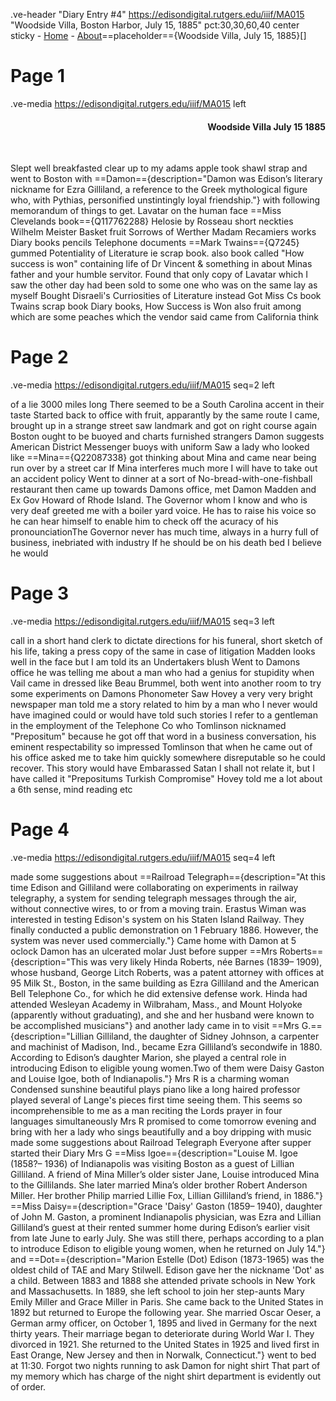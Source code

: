 .ve-header "Diary Entry #4" https://edisondigital.rutgers.edu/iiif/MA015 "Woodside Villa, Boston Harbor, July 15, 1885" pct:30,30,60,40 center sticky
    - [Home](/)
    - [About](/about)==placeholder=={Woodside Villa, July 15, 1885}[]

# Page 1

.ve-media https://edisondigital.rutgers.edu/iiif/MA015 left

<div style="text-align: right"><h4>Woodside Villa July 15 1885</h4><br></div>

Slept well breakfasted clear up to my adams apple took shawl strap and went to Boston with ==Damon=={description="Damon was Edison’s literary nickname for Ezra Gilliland, a reference to the Greek mythological figure who, with Pythias, personified unstintingly loyal friendship."} with following memorandum of things to get. Lavatar on the human face ==Miss Clevelands book=={Q117762288} Helosie by Rosseau short neckties Wilhelm Meister Basket fruit Sorrows of Werther Madam Recamiers works Diary books pencils Telephone documents ==Mark Twains=={Q7245} gummed Potentiality of Literature ie scrap book. also book called "How success is won" containing life of Dr Vincent & something in about Minas father and your humble servitor. Found that only copy of Lavatar which I saw the other day had been sold to some one who was on the same lay as myself Bought Disraeli's Curriosities of Literature instead Got Miss Cs book Twains scrap book Diary books, How Success is Won also fruit among which are some peaches which the vendor said came from California think
    
# Page 2

.ve-media https://edisondigital.rutgers.edu/iiif/MA015 seq=2 left

of a lie 3000 miles long There seemed to be a South Carolina accent in their taste Started back to office with fruit, apparantly by the same route I came, brought up in a strange street saw landmark and got on right course again Boston ought to be buoyed and charts furnished strangers Damon suggests American District Messenger buoys with uniform Saw a lady who looked like ==Mina=={Q22087338} got thinking about Mina and came near being run over by a street car  If Mina interferes much more I will have to take out an accident policy  Went to dinner at a sort of No-bread-with-one-fishball restaurant then came up towards Damons office, met Damon Madden and Ex Gov Howard of Rhode Island. The Governor whom I know and who is very deaf greeted me with a boiler yard voice. He has to raise his voice so he can hear himself to enable him to check off  the acuracy of his pronounciationThe Governor never has much time, always in a hurry full of business, inebriated with industry If he should be on his death bed I believe he would 

# Page 3

.ve-media https://edisondigital.rutgers.edu/iiif/MA015 seq=3 left

call in a short hand clerk to dictate directions for his funeral, short sketch of his life, taking a press copy of the same in case of litigation Madden looks well in the face but I am told its an Undertakers blush Went to Damons office he was telling me about a man who had a genius for stupidity when Vail came in dressed like Beau Brummel, both went into another room to try some experiments on Damons Phonometer Saw Hovey a very very bright newspaper man told me a story related to him by a man who I never would have imagined could or would have told such stories I refer to a gentleman in the employment of the Telephone Co who Tomlinson nicknamed "Prepositum" because he got off that word in a business conversation, his eminent respectability so impressed Tomlinson that when he came out of his office asked me to take him quickly somewhere disreputable so he could recover. This story would have Embarassed Satan  I shall not relate it, but I have called it "Prepositums Turkish Compromise" Hovey told me a lot about a 6th sense, mind reading etc 

# Page 4

.ve-media https://edisondigital.rutgers.edu/iiif/MA015 seq=4 left

made some suggestions about ==Railroad Telegraph=={description="At this time Edison and Gilliland were collaborating on experiments in railway telegraphy, a system for sending telegraph messages through the air, without connective wires, to or from a moving train. Erastus Wiman was interested in testing Edison&#39;s system on his Staten Island Railway. They finally conducted a public demonstration on 1 February 1886. However, the system was never used commercially."} Came home with Damon at 5 oclock Damon has an ulcerated molar Just before supper ==Mrs Roberts=={description="This was very likely Hinda Roberts, née Barnes (1839– 1909), whose husband, George Litch Roberts, was a patent attorney with offices at 95 Milk St., Boston, in the same building as Ezra Gilliland and the American Bell Telephone Co., for which he did extensive defense work. Hinda had attended Wesleyan Academy in Wilbraham, Mass., and Mount Holyoke (apparently without graduating), and she and her husband were known to be accomplished musicians"} and another lady came in to visit ==Mrs G.=={description="Lillian Gilliland, the daughter of Sidney Johnson, a carpenter and machinist of Madison, Ind., became Ezra Gilliland’s secondwife in 1880. According to Edison’s daughter Marion, she played a central role in introducing Edison to eligible young women.Two of them were Daisy Gaston and Louise Igoe, both of Indianapolis."} Mrs R is a charming woman Condensed sunshine beautiful plays piano like a long haired professor played several of Lange's pieces first time seeing them.  This seems so incomprehensible to me as a man reciting the Lords prayer in four languages simultaneously Mrs R promised to come tomorrow evening and bring with her a lady who sings beautifully and a boy dripping with music made some suggestions about Railroad Telegraph Everyone after supper started their Diary Mrs G ==Miss Igoe=={description="Louise M. Igoe (1858?– 1936) of Indianapolis was visiting Boston as a guest of Lillian Gilliland. A friend of Mina Miller’s older sister Jane, Louise introduced Mina to the Gillilands. She later married Mina’s older brother Robert Anderson Miller. Her brother Philip married Lillie Fox, Lillian Gilliland’s friend, in 1886."} ==Miss Daisy=={description="Grace 'Daisy' Gaston (1859– 1940), daughter of John M. Gaston, a prominent Indianapolis physician, was Ezra and Lillian Gilliland’s guest at their rented summer home during Edison’s earlier visit from late June to early July. She was still there, perhaps according to a plan to introduce Edison to eligible young women, when he returned on July 14."} and ==Dot=={description="Marion Estelle (Dot) Edison (1873-1965) was the oldest child of TAE and Mary Stilwell. Edison gave her the nickname 'Dot' as a child. Between 1883 and 1888 she attended private schools in New York and Massachusetts. In 1889, she left school to join her step-aunts Mary Emily Miller and Grace Miller in Paris. She came back to the United States in 1892 but returned to Europe the following year. She married Oscar Oeser, a German army officer, on October 1, 1895 and lived in Germany for the next thirty years. Their marriage began to deteriorate during World War I. They divorced in 1921. She returned to the United States in 1925 and lived first in East Orange, New Jersey and then in Norwalk, Connecticut."} went to bed at 11:30. Forgot two nights running to ask Damon for night shirt That part of my memory which has charge of the night shirt department is evidently out of order.
